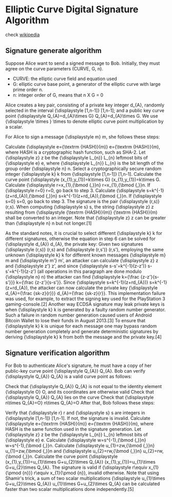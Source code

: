 # Elliptic Curve Digital Signature Algorithm
check [wikipedia](https://en.wikipedia.org/wiki/Elliptic_Curve_Digital_Signature_Algorithm)

## Signature generate algorithm
Suppose Alice want to send a signed message to Bob. Initially, they must agree on the curve parameters (CURVE, G, n).
- CURVE: the elliptic curve field and equation used
- G: elliptic curve base point, a generator of the elliptic curve with large prime order n.
- n: integer order of G, means that n X G = 0

Alice creates a key pair, consisting of a private key integer d\_{A}, randomly selected in the interval {\displaystyle [1,n-1]} [1,n-1]; and a public key curve point {\displaystyle Q_{A}=d_{A}\times G} Q_{A}=d_{A}\times G. We use {\displaystyle \times } \times  to denote elliptic curve point multiplication by a scalar.

For Alice to sign a message {\displaystyle m} m, she follows these steps:

Calculate {\displaystyle e={\textrm {HASH}}(m)} e={\textrm {HASH}}(m), where HASH is a cryptographic hash function, such as SHA-2.
Let {\displaystyle z} z be the {\displaystyle L_{n}} L_{n} leftmost bits of {\displaystyle e} e, where {\displaystyle L_{n}} L_{n} is the bit length of the group order {\displaystyle n} n.
Select a cryptographically secure random integer {\displaystyle k} k from {\displaystyle [1,n-1]} [1,n-1].
Calculate the curve point {\displaystyle (x_{1},y_{1})=k\times G} (x_{1},y_{1})=k\times G.
Calculate {\displaystyle r=x_{1}\,{\bmod {\,}}n} r=x_{1}\,{\bmod {\,}}n. If {\displaystyle r=0} r=0, go back to step 3.
Calculate {\displaystyle s=k^{-1}(z+rd_{A})\,{\bmod {\,}}n} s=k^{-1}(z+rd_{A})\,{\bmod {\,}}n. If {\displaystyle s=0} s=0, go back to step 3.
The signature is the pair {\displaystyle (r,s)} (r,s).
When computing {\displaystyle s} s, the string {\displaystyle z} z resulting from {\displaystyle {\textrm {HASH}}(m)} {\textrm {HASH}}(m) shall be converted to an integer. Note that {\displaystyle z} z can be greater than {\displaystyle n} n but not longer.[1]

As the standard notes, it is crucial to select different {\displaystyle k} k for different signatures, otherwise the equation in step 6 can be solved for {\displaystyle d_{A}} d_{A}, the private key: Given two signatures {\displaystyle (r,s)} (r,s) and {\displaystyle (r,s')} (r,s'), employing the same unknown {\displaystyle k} k for different known messages {\displaystyle m} m and {\displaystyle m'} m', an attacker can calculate {\displaystyle z} z and {\displaystyle z'} z', and since {\displaystyle s-s'=k^{-1}(z-z')} s-s'=k^{-1}(z-z') (all operations in this paragraph are done modulo {\displaystyle n} n) the attacker can find {\displaystyle k={\frac {z-z'}{s-s'}}} k={\frac {z-z'}{s-s'}}. Since {\displaystyle s=k^{-1}(z+rd_{A})} s=k^{-1}(z+rd_{A}), the attacker can now calculate the private key {\displaystyle d_{A}={\frac {sk-z}{r}}} d_{A}={\frac {sk-z}{r}}. This implementation failure was used, for example, to extract the signing key used for the PlayStation 3 gaming-console.[2] Another way ECDSA signature may leak private keys is when {\displaystyle k} k is generated by a faulty random number generator. Such a failure in random number generation caused users of Android Bitcoin Wallet to lose their funds in August 2013.[3] To ensure that {\displaystyle k} k is unique for each message one may bypass random number generation completely and generate deterministic signatures by deriving {\displaystyle k} k from both the message and the private key.[4]

## Signature verification algorithm
For Bob to authenticate Alice's signature, he must have a copy of her public-key curve point {\displaystyle Q_{A}} Q_{A}. Bob can verify {\displaystyle Q_{A}} Q_{A} is a valid curve point as follows:

Check that {\displaystyle Q_{A}} Q_{A} is not equal to the identity element {\displaystyle O} O, and its coordinates are otherwise valid
Check that {\displaystyle Q_{A}} Q_{A} lies on the curve
Check that {\displaystyle n\times Q_{A}=O} n\times Q_{A}=O
After that, Bob follows these steps:

Verify that {\displaystyle r} r and {\displaystyle s} s are integers in {\displaystyle [1,n-1]} [1,n-1]. If not, the signature is invalid.
Calculate {\displaystyle e={\textrm {HASH}}(m)} e={\textrm {HASH}}(m), where HASH is the same function used in the signature generation.
Let {\displaystyle z} z be the {\displaystyle L_{n}} L_{n} leftmost bits of {\displaystyle e} e.
Calculate {\displaystyle w=s^{-1}\,{\bmod {\,}}n} w=s^{-1}\,{\bmod {\,}}n.
Calculate {\displaystyle u_{1}=zw\,{\bmod {\,}}n} u_{1}=zw\,{\bmod {\,}}n and {\displaystyle u_{2}=rw\,{\bmod {\,}}n} u_{2}=rw\,{\bmod {\,}}n.
Calculate the curve point {\displaystyle (x_{1},y_{1})=u_{1}\times G+u_{2}\times Q_{A}} (x_{1},y_{1})=u_{1}\times G+u_{2}\times Q_{A}.
The signature is valid if {\displaystyle r\equiv x_{1}{\pmod {n}}} r\equiv x_{1}{\pmod {n}}, invalid otherwise.
Note that using Shamir's trick, a sum of two scalar multiplications {\displaystyle u_{1}\times G+u_{2}\times Q_{A}} u_{1}\times G+u_{2}\times Q_{A} can be calculated faster than two scalar multiplications done independently.[5]
